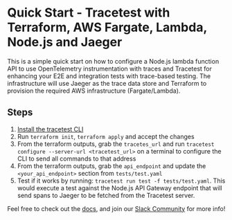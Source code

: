 # Quick Start - Tracetest with Terraform, AWS Fargate, Lambda, Node.js and Jaeger

This is a simple quick start on how to configure a Node.js lambda function API to use OpenTelemetry instrumentation with traces and Tracetest for enhancing your E2E and integration tests with trace-based testing. The infrastructure will use Jaeger as the trace data store and Terraform to provision the required AWS infrastructure (Fargate/Lambda).

## Steps

1. [Install the tracetest CLI](https://github.com/kubeshop/tracetest/blob/main/docs/installing.md#cli-installation)
2. Run `terraform init`, `terraform apply` and accept the changes
3. From the terraform outputs, grab the `tracetes_url` and run `tracetest configure --server-url <tracetest_url>` on a terminal to configure the CLI to send all commands to that address
4. From the terraform outputs, grab the `api_endpoint` and update the `<your_api_endpoint>` section from `tests/test.yaml`
5. Test if it works by running: `tracetest run test -f tests/test.yaml`. This would execute a test against the Node.js API Gateway endpoint that will send spans to Jaeger to be fetched from the Tracetest server.

Feel free to check out the [docs](https://docs.tracetest.io/), and join our [Slack Community](https://dub.sh/tracetest-community) for more info!
